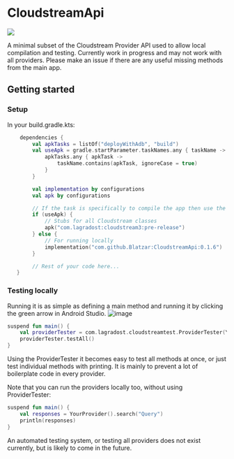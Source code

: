 # CloudstreamApi

[![](https://jitpack.io/v/Blatzar/CloudstreamApi.svg)](https://jitpack.io/#Blatzar/CloudstreamApi)

A minimal subset of the Cloudstream Provider API used to allow local compilation and testing. 
Currently work in progress and may not work with all providers. 
Please make an issue if there are any useful missing methods from the main app.

## Getting started

### Setup

In your build.gradle.kts:

```kt
    dependencies {
        val apkTasks = listOf("deployWithAdb", "build")
        val useApk = gradle.startParameter.taskNames.any { taskName ->
            apkTasks.any { apkTask ->
                taskName.contains(apkTask, ignoreCase = true)
            }
        }

        val implementation by configurations
        val apk by configurations

        // If the task is specifically to compile the app then use the stubs, otherwise us the library.
        if (useApk) {
            // Stubs for all Cloudstream classes
            apk("com.lagradost:cloudstream3:pre-release")
        } else {
            // For running locally
            implementation("com.github.Blatzar:CloudstreamApi:0.1.6")
        }

        // Rest of your code here...
   }
```

### Testing locally

Running it is as simple as defining a main method and running it by clicking the green arrow in Android Studio.
![image](https://github.com/Blatzar/CloudstreamApi/assets/46196380/bf37cd84-5fa1-40f6-9a54-b53d865cbd3a)

```kt
suspend fun main() {
    val providerTester = com.lagradost.cloudstreamtest.ProviderTester(YourProvider())
    providerTester.testAll()
}
```

Using the ProviderTester it becomes easy to test all methods at once, or just test individual methods with printing.
It is mainly to prevent a lot of boilerplate code in every provider.

Note that you can run the providers locally too, without using ProviderTester:

```kt
suspend fun main() {
    val responses = YourProvider().search("Query")
    println(responses)
}
```

An automated testing system, or testing all providers does not exist currently, but is likely to come in the future.
